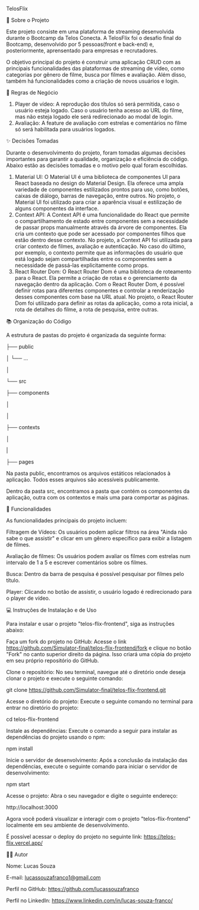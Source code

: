 TelosFlix



📑 Sobre o Projeto

Este projeto consiste em uma plataforma de streaming desenvolvida durante o Bootcamp da Telos Conecta. A TelosFlix foi o desafio final do Bootcamp, desenvolvido por 5 pessoas(front e back-end) e, posteriormente, aprensentado para empresas e recrutadores. 

O objetivo principal do projeto é construir uma aplicação CRUD com as principais funcionalidades das plataformas de streaming de vídeo, como categorias por gênero de filme, busca por filmes e avaliação. Além disso, também há funcionalidades como a criação de novos usuários e login.



💼 Regras de Negócio

1. Player de vídeo:
   A reprodução dos títulos só será permitida, caso o usuário esteja logado. Caso o usuário tenha acesso ao URL do filme, mas não esteja logado ele será redirecionado ao modal de login. 
2. Avaliação:
   A feature de avaliação com estrelas e comentários no filme só será habilitada para usuários logados.



✨ Decisões Tomadas

Durante o desenvolvimento do projeto, foram tomadas algumas decisões importantes para garantir a qualidade, organização e eficiência do código. Abaixo estão as decisões tomadas e o motivo pelo qual foram escolhidas.

1. Material UI:
   O Material UI é uma biblioteca de componentes UI para React baseada no design do Material Design. Ela oferece uma ampla variedade de componentes estilizados prontos para uso, como botões, caixas de diálogo, barras de navegação, entre outros. No projeto, o Material UI foi utilizado para criar a aparência visual e estilização de alguns componentes da interface.
2. Context API:
   A Context API é uma funcionalidade do React que permite o compartilhamento de estado entre componentes sem a necessidade de passar props manualmente através da árvore de componentes. Ela cria um contexto que pode ser acessado por componentes filhos que estão dentro desse contexto. No projeto, a Context API foi utilizada para criar contexto de filmes, avaliação e autenticação. No caso do último, por exemplo, o contexto permite que as informações do usuário que está logado sejam compartilhadas entre os componentes sem a necessidade de passá-las explicitamente como props.
3. React Router Dom:
   O React Router Dom é uma biblioteca de roteamento para o React. Ela permite a criação de rotas e o gerenciamento da navegação dentro da aplicação. Com o React Router Dom, é possível definir rotas para diferentes componentes e controlar a renderização desses componentes com base na URL atual. No projeto, o React Router Dom foi utilizado para definir as rotas da aplicação, como a rota inicial, a rota de detalhes do filme, a rota de pesquisa, entre outras.



📚 Organização do Código

A estrutura de pastas do projeto é organizada da seguinte forma:

├── public

│   └── ...

│

└── src

   ├── components

   │   

   │   

   ├── contexts

   │

   |

   ├── pages

Na pasta public, encontramos os arquivos estáticos relacionados à aplicação. Todos esses arquivos são acessíveis publicamente.

Dentro da pasta src, encontramos a pasta que contém os componentes da aplicação, outra com os contextos e mais uma para comportar as páginas.



🎯 Funcionalidades

As funcionalidades principais do projeto incluem:

Filtragem de Vídeos: Os usuários podem aplicar filtros na área "Ainda não sabe o que assistir" e clicar em um gênero específico para exibir a listagem de filmes. 

Avaliação de filmes: Os usuários podem avaliar os filmes com estrelas num intervalo de 1 a 5 e escrever comentários sobre os filmes. 

Busca: Dentro da barra de pesquisa é possível pesquisar por filmes pelo título. 

Player: Clicando no botão de assistir, o usuário logado é redirecionado para o player de vídeo. 



💻 Instruções de Instalação e de Uso

Para instalar e usar o projeto "telos-flix-frontend", siga as instruções abaixo:

Faça um fork do projeto no GitHub: Acesse o link https://github.com/Simulator-final/telos-flix-frontend/fork e clique no botão "Fork" no canto superior direito da página. Isso criará uma cópia do projeto em seu próprio repositório do GitHub.

Clone o repositório: No seu terminal, navegue até o diretório onde deseja clonar o projeto e execute o seguinte comando:

git clone https://github.com/Simulator-final/telos-flix-frontend.git

Acesse o diretório do projeto: Execute o seguinte comando no terminal para entrar no diretório do projeto:

cd telos-flix-frontend

Instale as dependências: Execute o comando a seguir para instalar as dependências do projeto usando o npm:

npm install

Inicie o servidor de desenvolvimento: Após a conclusão da instalação das dependências, execute o seguinte comando para iniciar o servidor de desenvolvimento:

npm start

Acesse o projeto: Abra o seu navegador e digite o seguinte endereço:

http://localhost:3000

Agora você poderá visualizar e interagir com o projeto "telos-flix-frontend" localmente em seu ambiente de desenvolvimento.

É possível acessar o deploy do projeto no seguinte link: https://telos-flix.vercel.app/



🤴🏾 Autor

Nome: Lucas Souza

E-mail: lucassouzafranco1@gmail.com

Perfil no GitHub: https://github.com/lucassouzafranco

Perfil no LinkedIn: https://www.linkedin.com/in/lucas-souza-franco/
